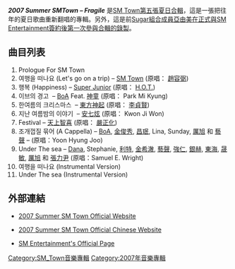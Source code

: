 ***2007 Summer SMTown – Fragile*** 是[SM Town第五張夏日合輯](../Page/SM_Town.md "wikilink")，這是一張把往年的夏日歌曲重新翻唱的專輯。另外，這是前[Sugar組合成員](https://zh.wikipedia.org/wiki/Sugar_\(組合\) "wikilink")[亞由美在正式與](https://zh.wikipedia.org/wiki/亞由美 "wikilink")[SM Entertainment簽約後第一次參與合輯的錄製](https://zh.wikipedia.org/wiki/SM_Entertainment "wikilink")。

## 曲目列表

1.  Prologue For SM Town
2.  여행을 떠나요 (Let's go on a trip) – [SM Town](../Page/SM_Town.md "wikilink") (原唱： [趙容弼](https://zh.wikipedia.org/wiki/趙容弼 "wikilink"))
3.  행복 (Happiness) – [Super Junior](../Page/Super_Junior.md "wikilink") (原唱： [H.O.T.](../Page/H.O.T..md "wikilink"))
4.  이브의 경고  – [BoA](https://zh.wikipedia.org/wiki/BoA "wikilink") Feat. [神童](../Page/神童_\(藝人\).md "wikilink") (原唱： Park Mi Kyung)
5.  한여름의 크리스마스  – [東方神起](../Page/東方神起.md "wikilink") (原唱： [李貞賢](../Page/李貞賢.md "wikilink"))
6.  지난 여름밤의 이야기  – [安七炫](../Page/安七炫.md "wikilink") (原唱： Kwon Ji Won)
7.  Festival – [天上智喜](../Page/天上智喜.md "wikilink") (原唱： [嚴正化](../Page/嚴正化.md "wikilink"))
8.  조개껍질 묶어 (A Cappella) – [BoA](https://zh.wikipedia.org/wiki/BoA "wikilink"), [金俊秀](../Page/金俊秀.md "wikilink"), [昌珉](https://zh.wikipedia.org/wiki/昌珉 "wikilink"), Lina, Sunday, [厲旭](../Page/厲旭.md "wikilink") 和 [藝聲](../Page/藝聲.md "wikilink") – (原唱：Yoon Hyung Joo)
9.  Under The sea – [Dana](../Page/喜悅Dana.md "wikilink"), Stephanie, [利特](../Page/利特.md "wikilink"), [金希澈](https://zh.wikipedia.org/wiki/金希澈 "wikilink"), [藝聲](../Page/藝聲.md "wikilink"), [強仁](../Page/強仁.md "wikilink"), [銀赫](../Page/銀赫.md "wikilink"), [東海](https://zh.wikipedia.org/wiki/東海 "wikilink"), [晟敏](../Page/晟敏.md "wikilink"), [厲旭](../Page/厲旭.md "wikilink") 和 [張力尹](https://zh.wikipedia.org/wiki/張力尹 "wikilink") (原唱：Samuel E. Wright)
10. 여행을 떠나요 (Instrumental Version)
11. Under The sea (Instrumental Version)

## 外部連結

  - [2007 Summer SM Town Official Website](https://web.archive.org/web/20090430030814/http://smtown2007summer.iple.com/)

  - [2007 Summer SM Town Official Chinese Website](https://web.archive.org/web/20120206092108/http://www.avex.com.tw/07smtown/)

  - [SM Entertainment's Official Page](http://www.smtown.com/)

[Category:SM_Town音樂專輯](https://zh.wikipedia.org/wiki/Category:SM_Town音樂專輯 "wikilink") [Category:2007年音樂專輯](https://zh.wikipedia.org/wiki/Category:2007年音樂專輯 "wikilink")